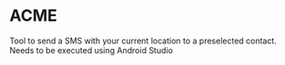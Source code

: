 # ACME
Tool to send a SMS with your current location to a preselected contact.
Needs to be executed using Android Studio
